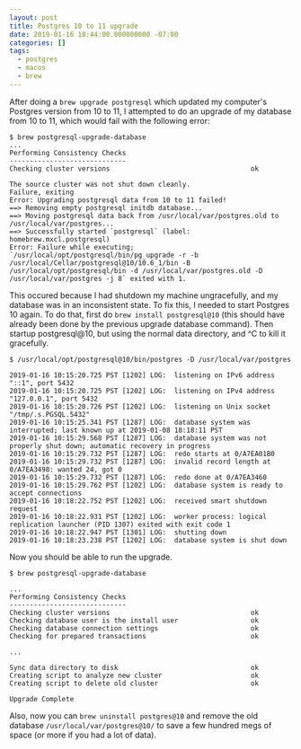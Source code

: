 ```yaml
---
layout: post
title: Postgres 10 to 11 upgrade
date: 2019-01-16 10:44:00.000000000 -07:00
categories: []
tags:
  - postgres
  - macos
  - brew
---
```


After doing a `brew upgrade postgresql` which updated my computer's
Postgres version from 10 to 11, I attempted to do an upgrade of my
database from 10 to 11, which would fail with the following error:

```
$ brew postgresql-upgrade-database
...
Performing Consistency Checks
-----------------------------
Checking cluster versions                                   ok

The source cluster was not shut down cleanly.
Failure, exiting
Error: Upgrading postgresql data from 10 to 11 failed!
==> Removing empty postgresql initdb database...
==> Moving postgresql data back from /usr/local/var/postgres.old to /usr/local/var/postgres...
==> Successfully started `postgresql` (label: homebrew.mxcl.postgresql)
Error: Failure while executing; `/usr/local/opt/postgresql/bin/pg_upgrade -r -b /usr/local/Cellar/postgresql@10/10.6_1/bin -B /usr/local/opt/postgresql/bin -d /usr/local/var/postgres.old -D /usr/local/var/postgres -j 8` exited with 1.
```

This occured because I had shutdown my machine ungracefully, and my database was in an inconsistent state. To fix this, I needed to start Postgres 10 again. To do that, first do `brew install postgresql@10` (this should have already been done by the previous upgrade database command). Then startup postgresql@10, but using the normal data directory, and ^C to kill it gracefully.

```
$ /usr/local/opt/postgresql@10/bin/postgres -D /usr/local/var/postgres

2019-01-16 10:15:20.725 PST [1202] LOG:  listening on IPv6 address "::1", port 5432
2019-01-16 10:15:20.725 PST [1202] LOG:  listening on IPv4 address "127.0.0.1", port 5432
2019-01-16 10:15:20.726 PST [1202] LOG:  listening on Unix socket "/tmp/.s.PGSQL.5432"
2019-01-16 10:15:25.341 PST [1287] LOG:  database system was interrupted; last known up at 2019-01-08 18:18:11 PST
2019-01-16 10:15:29.568 PST [1287] LOG:  database system was not properly shut down; automatic recovery in progress
2019-01-16 10:15:29.732 PST [1287] LOG:  redo starts at 0/A7EA01B0
2019-01-16 10:15:29.732 PST [1287] LOG:  invalid record length at 0/A7EA3498: wanted 24, got 0
2019-01-16 10:15:29.732 PST [1287] LOG:  redo done at 0/A7EA3460
2019-01-16 10:15:29.762 PST [1202] LOG:  database system is ready to accept connections
2019-01-16 10:18:22.752 PST [1202] LOG:  received smart shutdown request
2019-01-16 10:18:22.931 PST [1202] LOG:  worker process: logical replication launcher (PID 1307) exited with exit code 1
2019-01-16 10:18:22.947 PST [1301] LOG:  shutting down
2019-01-16 10:18:23.238 PST [1202] LOG:  database system is shut down
```

Now you should be able to run the upgrade.

```
$ brew postgresql-upgrade-database

...
Performing Consistency Checks
-----------------------------
Checking cluster versions                                   ok
Checking database user is the install user                  ok
Checking database connection settings                       ok
Checking for prepared transactions                          ok

...

Sync data directory to disk                                 ok
Creating script to analyze new cluster                      ok
Creating script to delete old cluster                       ok

Upgrade Complete
```

Also, now you can `brew uninstall postgres@10` and remove the old database `/usr/local/var/postgres@10/` to save a few hundred megs of space (or more if you had a lot of data).

